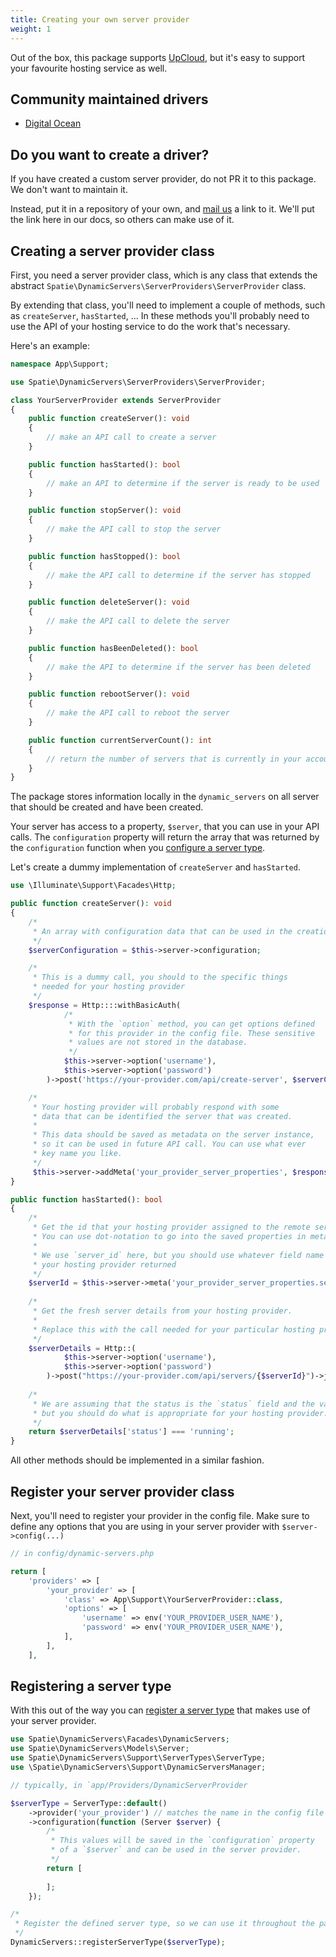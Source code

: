 ```yaml
---
title: Creating your own server provider
weight: 1
---
```



Out of the box, this package supports [UpCloud](https://upcloud.com), but it's easy to support your favourite hosting service as well.

## Community maintained drivers

- [Digital Ocean](https://github.com/sidis405/laravel-dynamic-servers-digital-ocean)

## Do you want to create a driver?

If you have created a custom server provider, do not PR it to this package. We don't want to maintain it.

Instead, put it in a repository of your own, and [mail us](mailto:info@spatie.be) a link to it. We'll put the link here in our docs, so others can make use of it.

## Creating a server provider class

First, you need a server provider class, which is any class that extends the abstract `Spatie\DynamicServers\ServerProviders\ServerProvider` class. 

By extending that class, you'll need to implement a couple of methods,
such as `createServer`, `hasStarted`, ... In these methods you'll probably need to use the API of your hosting service to do the work that's necessary.

Here's an example:

```php
namespace App\Support;

use Spatie\DynamicServers\ServerProviders\ServerProvider;

class YourServerProvider extends ServerProvider
{
    public function createServer(): void
    {
        // make an API call to create a server 
    }

    public function hasStarted(): bool
    {
        // make an API to determine if the server is ready to be used
    }

    public function stopServer(): void
    {
        // make the API call to stop the server
    }

    public function hasStopped(): bool
    {
        // make the API call to determine if the server has stopped
    }

    public function deleteServer(): void
    {
        // make the API call to delete the server
    }

    public function hasBeenDeleted(): bool
    {
        // make the API to determine if the server has been deleted
    }

    public function rebootServer(): void
    {
        // make the API call to reboot the server
    }

    public function currentServerCount(): int
    {
        // return the number of servers that is currently in your account
    }
}
```

The package stores information locally in the `dynamic_servers` on all server that should be created and have been created.

Your server has access to a property, `$server`, that you can use in your API calls. The `configuration` property will return the array that was returned by the `configuration` function when you [configure a server type](/docs/laravel-dynamic-servers/v1/basic-usage/configuring-your-first-server-type).

Let's create a dummy implementation of `createServer` and `hasStarted`.

```php
use \Illuminate\Support\Facades\Http;

public function createServer(): void
{
    /*
     * An array with configuration data that can be used in the creation call
     */
    $serverConfiguration = $this->server->configuration;

    /*
     * This is a dummy call, you should to the specific things
     * needed for your hosting provider
     */
    $response = Http::::withBasicAuth(
            /*
             * With the `option` method, you can get options defined 
             * for this provider in the config file. These sensitive
             * values are not stored in the database.
             */
            $this->server->option('username'),
            $this->server->option('password')
        )->post('https://your-provider.com/api/create-server', $serverConfiguration);

    /*
     * Your hosting provider will probably respond with some
     * data that can be identified the server that was created.
     * 
     * This data should be saved as metadata on the server instance,
     * so it can be used in future API call. You can use what ever
     * key name you like.
     */
     $this->server->addMeta('your_provider_server_properties', $response->toArray());
}

public function hasStarted(): bool
{
    /*
     * Get the id that your hosting provider assigned to the remote server.
     * You can use dot-notation to go into the saved properties in meta.
     * 
     * We use `server_id` here, but you should use whatever field name
     * your hosting provider returned
     */
    $serverId = $this->server->meta('your_provider_server_properties.server_id');
    
    /*
     * Get the fresh server details from your hosting provider.
     * 
     * Replace this with the call needed for your particular hosting provider
     */
    $serverDetails = Http::(
            $this->server->option('username'),
            $this->server->option('password')
        )->post("https://your-provider.com/api/servers/{$serverId}")->json();
    
    /*
     * We are assuming that the status is the `status` field and the value is `running`,
     * but you should do what is appropriate for your hosting provider.
     */
    return $serverDetails['status'] === 'running';
}
```

All other methods should be implemented in a similar fashion.

## Register your server provider class

Next, you'll need to register your provider in the config file. Make sure to define any options that you are using in your server provider with `$server->config(...)`

```php
// in config/dynamic-servers.php

return [
    'providers' => [
        'your_provider' => [
            'class' => App\Support\YourServerProvider::class,
            'options' => [
                'username' => env('YOUR_PROVIDER_USER_NAME'),
                'password' => env('YOUR_PROVIDER_USER_NAME'),
            ],
        ],
    ],
```

## Registering a server type

With this out of the way you can [register a server type](/docs/laravel-dynamic-servers/v1/basic-usage/configuring-your-first-server-type) that makes use of your server provider.

```php
use Spatie\DynamicServers\Facades\DynamicServers;
use Spatie\DynamicServers\Models\Server;
use Spatie\DynamicServers\Support\ServerTypes\ServerType;
use \Spatie\DynamicServers\Support\DynamicServersManager;

// typically, in `app/Providers/DynamicServerProvider

$serverType = ServerType::default()
    ->provider('your_provider') // matches the name in the config file 
    ->configuration(function (Server $server) {
        /*
         * This values will be saved in the `configuration` property
         * of a `$server` and can be used in the server provider.
         */
        return [
            
        ];
    });

/*
 * Register the defined server type, so we can use it throughout the package
 */    
DynamicServers::registerServerType($serverType);
```
